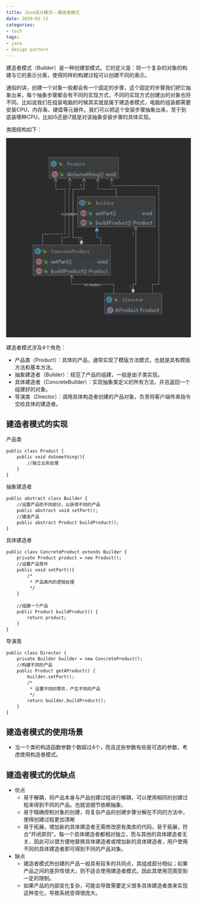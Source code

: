 ```yaml
---
title: Java设计模式——建造者模式
date: 2020-03-13
categories:
- tech
tags:
- java
- design pattern
---
```


建造者模式（Builder）是一种创建型模式。它的定义是：将一个复杂的对象的构建与它的表示分离，使得同样的构建过程可以创建不同的表示。

<!-- more -->

通俗的讲，创建一个对象一般都会有一个固定的步骤，这个固定的步骤我们把它抽象出来，每个抽象步骤都会有不同的实现方式，不同的实现方式创建出的对象也将不同。比如说我们在组装电脑的时候其实就是属于建造者模式，电脑的组装都需要安装CPU、内存条、硬盘等元器件。我们可以把这个安装步骤抽象出来，至于到底装哪种CPU，比如i5还是i7就是对该抽象安装步骤的具体实现。

类图结构如下：

![](/assets/upload/2020-03/1584066420.png)

建造者模式涉及4个角色：
+ 产品类（Product）：具体的产品，通常实现了模版方法模式，也就是具有模版方法和基本方法。
+ 抽象建造者（Builder）：规范了产品的组建，一般是由子类实现。
+ 具体建造者（ConcreteBuilder）：实现抽象类定义的所有方法，并且返回一个组建好的对象。
+ 导演类（Director）：调用具体构造者创建的产品对象，负责将客户端传来指令交给具体的建造者。

## 建造者模式的实现

产品类
```
public class Product {
	public void doSomething(){
		//独立业务处理
	}
}
```

抽象建造者
```
public abstract class Builder {
	//设置产品的不同部分，以获得不同的产品
	public abstract void setPart();
	//建造产品
	public abstract Product buildProduct();
}
```

具体建造者
```
public class ConcreteProduct extends Builder {
	private Product product = new Product();
	//设置产品零件
	public void setPart(){
		/*
		 * 产品类内的逻辑处理
		 */
	}
	
	//组建一个产品
	public Product buildProduct() {
		return product;
	}
}
```

导演类
```
public class Director {
	private Builder builder = new ConcreteProduct();
	//构建不同的产品
	public Product getAProduct() {
		builder.setPart();  
		/*
		 * 设置不同的零件，产生不同的产品
		 */
		return builder.buildProduct();
	}
}
```

## 建造者模式的使用场景

+ 当一个类的构造函数参数个数超过4个，而且这些参数有些是可选的参数，考虑使用构造者模式。

## 建造者模式的优缺点

+ 优点
	+ 易于解耦，将产品本身与产品创建过程进行解耦，可以使用相同的创建过程来得到不同的产品。也就说细节依赖抽象。
	+ 易于精确控制对象的创建，将复杂产品的创建步骤分解在不同的方法中，使得创建过程更加清晰
	+ 易于拓展，增加新的具体建造者无需修改原有类库的代码，易于拓展，符合“开闭原则”。每一个具体建造者都相对独立，而与其他的具体建造者无关，因此可以很方便地替换具体建造者或增加新的具体建造者，用户使用不同的具体建造者即可得到不同的产品对象。
+ 缺点
	+ 建造者模式所创建的产品一般具有较多的共同点，其组成部分相似；如果产品之间的差异性很大，则不适合使用建造者模式，因此其使用范围受到一定的限制。
	+ 如果产品的内部变化复杂，可能会导致需要定义很多具体建造者类来实现这种变化，导致系统变得很庞大。
